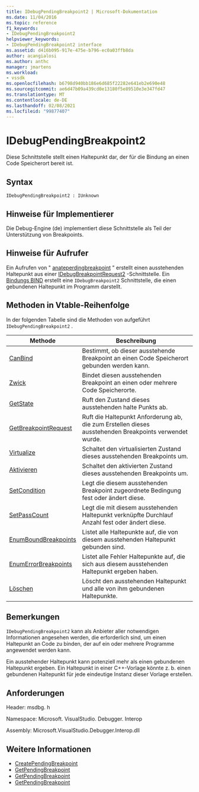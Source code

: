 ```yaml
---
title: IDebugPendingBreakpoint2 | Microsoft-Dokumentation
ms.date: 11/04/2016
ms.topic: reference
f1_keywords:
- IDebugPendingBreakpoint2
helpviewer_keywords:
- IDebugPendingBreakpoint2 interface
ms.assetid: d416b095-917e-475e-b796-ec0a03ffb8da
author: acangialosi
ms.author: anthc
manager: jmartens
ms.workload:
- vssdk
ms.openlocfilehash: b6798d940bb186e6d685f22282e641eb2e690e48
ms.sourcegitcommit: ae6d47b09a439cd0e13180f5e89510e3e347fd47
ms.translationtype: MT
ms.contentlocale: de-DE
ms.lasthandoff: 02/08/2021
ms.locfileid: "99877407"
---
```

# <a name="idebugpendingbreakpoint2"></a>IDebugPendingBreakpoint2
Diese Schnittstelle stellt einen Haltepunkt dar, der für die Bindung an einen Code Speicherort bereit ist.

## <a name="syntax"></a>Syntax

```
IDebugPendingBreakpoint2 : IUnknown
```

## <a name="notes-for-implementers"></a>Hinweise für Implementierer
 Die Debug-Engine (de) implementiert diese Schnittstelle als Teil der Unterstützung von Breakpoints.

## <a name="notes-for-callers"></a>Hinweise für Aufrufer
 Ein Aufrufen von " [anateperdingbreakpoint](../../../extensibility/debugger/reference/idebugengine2-creatependingbreakpoint.md) " erstellt einen ausstehenden Haltepunkt aus einer [IDebugBreakpointRequest2](../../../extensibility/debugger/reference/idebugbreakpointrequest2.md) -Schnittstelle. Ein [Bindungs BIND](../../../extensibility/debugger/reference/idebugpendingbreakpoint2-bind.md) erstellt eine `IDebugBreakpoint2` Schnittstelle, die einen gebundenen Haltepunkt im Programm darstellt.

## <a name="methods-in-vtable-order"></a>Methoden in Vtable-Reihenfolge
 In der folgenden Tabelle sind die Methoden von aufgeführt `IDebugPendingBreakpoint2` .

|Methode|Beschreibung|
|------------|-----------------|
|[CanBind](../../../extensibility/debugger/reference/idebugpendingbreakpoint2-canbind.md)|Bestimmt, ob dieser ausstehende Breakpoint an einen Code Speicherort gebunden werden kann.|
|[Zwick](../../../extensibility/debugger/reference/idebugpendingbreakpoint2-bind.md)|Bindet diesen ausstehenden Breakpoint an einen oder mehrere Code Speicherorte.|
|[GetState](../../../extensibility/debugger/reference/idebugpendingbreakpoint2-getstate.md)|Ruft den Zustand dieses ausstehenden halte Punkts ab.|
|[GetBreakpointRequest](../../../extensibility/debugger/reference/idebugpendingbreakpoint2-getbreakpointrequest.md)|Ruft die Haltepunkt Anforderung ab, die zum Erstellen dieses ausstehenden Breakpoints verwendet wurde.|
|[Virtualize](../../../extensibility/debugger/reference/idebugpendingbreakpoint2-virtualize.md)|Schaltet den virtualisierten Zustand dieses ausstehenden Breakpoints um.|
|[Aktivieren](../../../extensibility/debugger/reference/idebugpendingbreakpoint2-enable.md)|Schaltet den aktivierten Zustand dieses ausstehenden Breakpoints um.|
|[SetCondition](../../../extensibility/debugger/reference/idebugpendingbreakpoint2-setcondition.md)|Legt die diesem ausstehenden Breakpoint zugeordnete Bedingung fest oder ändert diese.|
|[SetPassCount](../../../extensibility/debugger/reference/idebugpendingbreakpoint2-setpasscount.md)|Legt die mit diesem ausstehenden Haltepunkt verknüpfte Durchlauf Anzahl fest oder ändert diese.|
|[EnumBoundBreakpoints](../../../extensibility/debugger/reference/idebugpendingbreakpoint2-enumboundbreakpoints.md)|Listet alle Haltepunkte auf, die von diesem ausstehenden Haltepunkt gebunden sind.|
|[EnumErrorBreakpoints](../../../extensibility/debugger/reference/idebugpendingbreakpoint2-enumerrorbreakpoints.md)|Listet alle Fehler Haltepunkte auf, die sich aus diesem ausstehenden Haltepunkt ergeben haben.|
|[Löschen](../../../extensibility/debugger/reference/idebugpendingbreakpoint2-delete.md)|Löscht den ausstehenden Haltepunkt und alle von ihm gebundenen Haltepunkte.|

## <a name="remarks"></a>Bemerkungen
 `IDebugPendingBreakpoint2` kann als Anbieter aller notwendigen Informationen angesehen werden, die erforderlich sind, um einen Haltepunkt an Code zu binden, der auf ein oder mehrere Programme angewendet werden kann.

 Ein ausstehender Haltepunkt kann potenziell mehr als einen gebundenen Haltepunkt ergeben. Ein Haltepunkt in einer C++-Vorlage könnte z. b. einen gebundenen Haltepunkt für jede eindeutige Instanz dieser Vorlage erstellen.

## <a name="requirements"></a>Anforderungen
 Header: msdbg. h

 Namespace: Microsoft. VisualStudio. Debugger. Interop

 Assembly: Microsoft.VisualStudio.Debugger.Interop.dll

## <a name="see-also"></a>Weitere Informationen
- [CreatePendingBreakpoint](../../../extensibility/debugger/reference/idebugengine2-creatependingbreakpoint.md)
- [GetPendingBreakpoint](../../../extensibility/debugger/reference/idebugbreakpointboundevent2-getpendingbreakpoint.md)
- [GetPendingBreakpoint](../../../extensibility/debugger/reference/idebugboundbreakpoint2-getpendingbreakpoint.md)
- [GetPendingBreakpoint](../../../extensibility/debugger/reference/idebugerrorbreakpoint2-getpendingbreakpoint.md)
